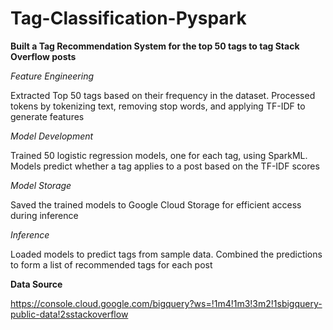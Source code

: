 # Tag-Classification-Pyspark


**Built a Tag Recommendation System for the top 50 tags to tag Stack Overflow posts**

*Feature Engineering*

Extracted Top 50 tags based on their frequency in the dataset.
Processed tokens by tokenizing text, removing stop words, and applying TF-IDF to generate features

*Model Development*

Trained 50 logistic regression models, one for each tag, using SparkML.
Models predict whether a tag applies to a post based on the TF-IDF scores

*Model Storage*

Saved the trained models to Google Cloud Storage for efficient access during inference

*Inference*

Loaded models to predict tags from sample data.
Combined the predictions to form a list of recommended tags for each post


**Data Source**

https://console.cloud.google.com/bigquery?ws=!1m4!1m3!3m2!1sbigquery-public-data!2sstackoverflow
